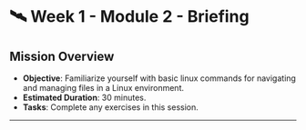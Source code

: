 # 🛰️ Week 1 - Module 2 - Briefing

## Mission Overview
  - **Objective**: Familiarize yourself with basic linux commands for navigating and managing files in a Linux environment.
  - **Estimated Duration**: 30 minutes.
  - **Tasks**: Complete any exercises in this session.
---
